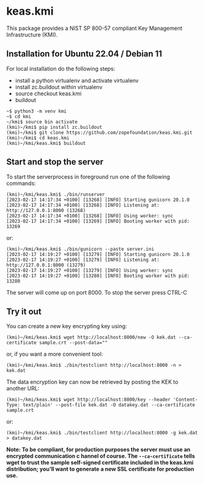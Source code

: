 # keas.kmi

This package provides a NIST SP 800-57 compliant Key Management Infrastructure
(KMI).

## Installation for Ubuntu 22.04 / Debian 11

For local installation do the following steps:

* install a python virtualenv and activate virtualenv
* install zc.buildout within virtualenv
* source checkout keas.kmi
* buildout

```
~$ python3 -m venv kmi
~$ cd kmi
~/kmi$ source bin activate 
(kmi)~/kmi$ pip install zc.buildout
(kmi)~/kmi$ git clone https://github.com/zopefoundation/keas.kmi.git
(kmi)~/kmi$ cd keas.kmi
(kmi)~/kmi/keas.kmi$ buildout
```

## Start and stop the server

To start the serverprocess in foreground run one of the following commands:

```
(kmi)~/kmi/keas.kmi$ ./bin/runserver 
[2023-02-17 14:17:34 +0100] [13268] [INFO] Starting gunicorn 20.1.0
[2023-02-17 14:17:34 +0100] [13268] [INFO] Listening at: http://127.0.0.1:8000 (13268)
[2023-02-17 14:17:34 +0100] [13268] [INFO] Using worker: sync
[2023-02-17 14:17:34 +0100] [13269] [INFO] Booting worker with pid: 13269
```

or:

```
(kmi)~/kmi/keas.kmi$ ./bin/gunicorn --paste server.ini
[2023-02-17 14:19:27 +0100] [13279] [INFO] Starting gunicorn 20.1.0
[2023-02-17 14:19:27 +0100] [13279] [INFO] Listening at: http://127.0.0.1:8000 (13279)
[2023-02-17 14:19:27 +0100] [13279] [INFO] Using worker: sync
[2023-02-17 14:19:27 +0100] [13280] [INFO] Booting worker with pid: 13280
```

The server will come up on port 8000. To stop the server press CTRL-C

## Try it out

You can create a new key encrypting key using:

```
(kmi)~/kmi/keas.kmi$ wget http://localhost:8000/new -O kek.dat --ca-certificate sample.crt --post-data=""
```

or, if you want a more convenient tool:

```
(kmi)~/kmi/keas.kmi$ ./bin/testclient http://localhost:8000 -n > kek.dat
```

The data encryption key can now be retrieved by posting the KEK to another
URL:

```
(kmi)~/kmi/keas.kmi$ wget http://localhost:8000/key --header 'Content-Type: text/plain' --post-file kek.dat -O datakey.dat --ca-certificate sample.crt
```

or:

```
(kmi)~/kmi/keas.kmi$ ./bin/testclient http://localhost:8000 -g kek.dat > datakey.dat
``` 

**Note: To be compliant, for production purposes the server must use an encrypted communication c
hannel of course.  The ``--ca-certificate`` tells wget to trust the sample self-signed
certificate included in the keas.kmi distribution; you'll want to generate a
new SSL certificate for production use.**
